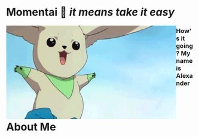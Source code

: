 # Momentai 🌿 _it means take it easy_

<img height="250" align="left" alt="GIF" src="./assests/Terriermon2.gif">

### How's it going? My name is Alexander

<br>
<br>

# About Me
